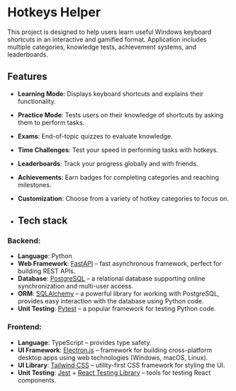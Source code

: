 # Hotkeys Helper
This project is designed to help users learn useful Windows keyboard shortcuts in an interactive and gamified format. Application includes multiple categories, knowledge tests, achievement systems, and leaderboards.

## Features
- **Learning Mode**: Displays keyboard shortcuts and explains their functionality.
- **Practice Mode**: Tests users on their knowledge of shortcuts by asking them to perform tasks.
- **Exams**: End-of-topic quizzes to evaluate knowledge.
- **Time Challenges**: Test your speed in performing tasks with hotkeys.
- **Leaderboards**: Track your progress globally and with friends.
- **Achievements**: Earn badges for completing categories and reaching milestones.
- **Customization**: Choose from a variety of hotkey categories to focus on.

- ## Tech stack

### Backend:
- **Language**: Python
- **Web Framework**: [FastAPI](https://fastapi.tiangolo.com/) – fast asynchronous framework, perfect for building REST APIs.
- **Database**: [PostgreSQL](https://www.postgresql.org/) – a relational database supporting online synchronization and multi-user access.
- **ORM**: [SQLAlchemy](https://www.sqlalchemy.org/) – a powerful library for working with PostgreSQL, provides easy interaction with the database using Python code.
- **Unit Testing**: [Pytest](https://pytest.org/) – a popular framework for testing Python code.

### Frontend:
- **Language**: TypeScript – provides type safety.
- **UI Framework**: [Electron.js](https://www.electronjs.org/) – framework for building cross-platform desktop apps using web technologies (Windows, macOS, Linux).
- **UI Library**: [Tailwind CSS](https://tailwindcss.com/) – utility-first CSS framework for styling the UI.
- **Unit Testing**: [Jest](https://jestjs.io/) + [React Testing Library](https://testing-library.com/docs/react-testing-library/intro/) – tools for testing React components.

